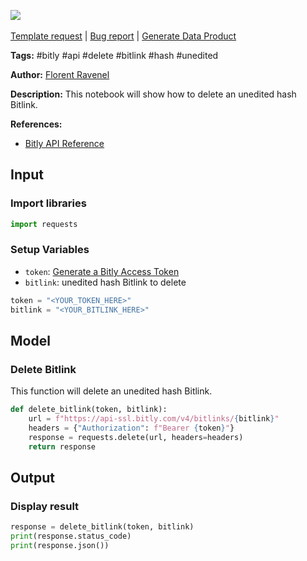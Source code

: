 <a href="https://app.naas.ai/user-redirect/naas/downloader?url=https://raw.githubusercontent.com/jupyter-naas/awesome-notebooks/master/Bitly/Bitly_Delete_a_Bitlink.ipynb" target="_parent"><img src="https://naasai-public.s3.eu-west-3.amazonaws.com/Open_in_Naas_Lab.svg"/></a><br><br><a href="https://github.com/jupyter-naas/awesome-notebooks/issues/new?assignees=&labels=&template=template-request.md&title=Tool+-+Action+of+the+notebook+">Template request</a> | <a href="https://github.com/jupyter-naas/awesome-notebooks/issues/new?assignees=&labels=bug&template=bug_report.md&title=Bitly+-+Delete+a+Bitlink:+Error+short+description">Bug report</a> | <a href="https://app.naas.ai/user-redirect/naas/downloader?url=https://raw.githubusercontent.com/jupyter-naas/awesome-notebooks/master/Naas/Naas_Start_data_product.ipynb" target="_parent">Generate Data Product</a>

**Tags:** #bitly #api #delete #bitlink #hash #unedited

**Author:** [Florent Ravenel](https://www.linkedin.com/in/florent-ravenel/)

**Description:** This notebook will show how to delete an unedited hash Bitlink.

**References:**
- [Bitly API Reference](https://dev.bitly.com/api-reference/#deleteBitlink)

## Input

### Import libraries


```python
import requests
```

### Setup Variables
- `token`: [Generate a Bitly Access Token](https://dev.bitly.com/get_started.html#step-2-generate-an-access-token)
- `bitlink`: unedited hash Bitlink to delete


```python
token = "<YOUR_TOKEN_HERE>"
bitlink = "<YOUR_BITLINK_HERE>"
```

## Model

### Delete Bitlink

This function will delete an unedited hash Bitlink.


```python
def delete_bitlink(token, bitlink):
    url = f"https://api-ssl.bitly.com/v4/bitlinks/{bitlink}"
    headers = {"Authorization": f"Bearer {token}"}
    response = requests.delete(url, headers=headers)
    return response
```

## Output

### Display result


```python
response = delete_bitlink(token, bitlink)
print(response.status_code)
print(response.json())
```

 
